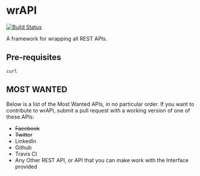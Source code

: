 # wrAPI
[![Build Status](https://travis-ci.org/anubisthejackle/wrAPI.svg)](https://travis-ci.org/anubisthejackle/wrAPI)

A framework for wrapping all REST APIs.

## Pre-requisites

``curl``

## MOST WANTED

Below is a list of the Most Wanted APIs, in no particular order. If you want to contribute to wrAPI, submit a pull request with a working version of one of these APIs:

* ~~Facebook~~
* ~~Twitter~~
* LinkedIn
* Github
* Travis CI
* Any Other REST API, or API that you can make work with the Interface provided
